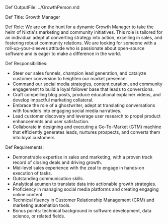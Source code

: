 <!-- Follow this specs to define a Job
{Def OutputFile}
{Def Title}
{Def Role}
{Def Responsibilities}
{Def Requirements}
-->
Def OutputFile: 
../GrowthPerson.md

Def Title: Growth Manager

Def Role:
We are on the hunt for a dynamic Growth Manager to take the helm of Nixtla's marketing and community initiatives. This role is tailored for an individual adept at converting strategy into action, excelling in sales, and fostering robust community relations. We are looking for someone with a roll-up-your-sleeves attitude who is passionate about open-source software and is eager to make a difference in the world.

Def Responsibilities:
- Steer our sales funnels, champion lead generation, and catalyze customer conversion to heighten our market presence.
- Command our social media strategies, content curation, and community engagement to build a loyal follower base that leads to conversions.
- Craft compelling blog posts, produce educational explainer videos, and develop impactful marketing collateral.
- Embrace the role of a ghostwriter, adept at translating conversations with founders into engaging social media narratives.
- Lead customer discovery and leverage user research to propel product enhancements and user satisfaction.
- Collaborate in designing and executing a Go-To-Market (GTM) machine that efficiently generates leads, nurtures prospects, and converts them into loyal customers.

Def Requirements:
- Demonstrable expertise in sales and marketing, with a proven track record of closing deals and driving growth.
- Mid-level sales experience with the zeal to engage in hands-on execution of tasks.
- Outstanding communication skills.
- Analytical acumen to translate data into actionable growth strategies.
- Proficiency in managing social media platforms and creating engaging online content.
- Technical fluency in Customer Relationship Management (CRM) and marketing automation tools.
- Bonus points: technical background in software development, data science, or related fields.

